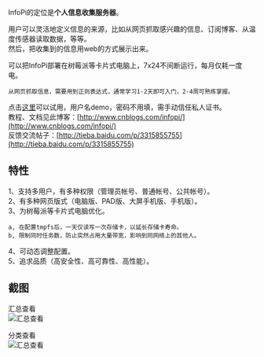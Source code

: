 InfoPi的定位是**个人信息收集服务器**。

用户可以灵活地定义信息的来源，比如从网页抓取感兴趣的信息、订阅博客、从温度传感器读取数据，等等。  
然后，把收集到的信息用web的方式展示出来。


可以把InfoPi部署在树莓派等卡片式电脑上，7x24不间断运行，每月仅耗一度电。

    从网页抓取信息，需要用到正则表达式，通常学习1-2天即可入门，2-4周可熟练掌握。


点击[这里](https://wjssz.tpddns.cn:5000)可以试用，用户名demo，密码不用填，需手动信任私人证书。  
教程、文档见此博客：[http://www.cnblogs.com/infopi/](http://www.cnblogs.com/infopi/)  
反馈交流帖子：[http://tieba.baidu.com/p/3315855755](http://tieba.baidu.com/p/3315855755)

特性
----
1、支持多用户，有多种权限（管理员帐号、普通帐号、公共帐号）。  
2、有多种网页版式（电脑版、PAD版、大屏手机版、手机版）。  
3、为树莓派等卡片式电脑优化。

    a, 在配置tmpfs后，一天仅读写一次存储卡，以延长存储卡寿命。  
    b, 限制同时任务数，防止突然占用大量带宽，影响到同网络上的其他人。  
4、可动态调整配置。  
5、追求品质（高安全性、高可靠性、高性能）。

截图
----
汇总查看  
![汇总查看](https://raw.githubusercontent.com/animalize/pics/master/infopi/1.PNG)

分类查看  
![汇总查看](https://raw.githubusercontent.com/animalize/pics/master/infopi/2.PNG)



